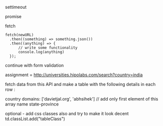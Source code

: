 settimeout

promise

fetch

```
fetch(newURL)
  .then((something) => something.json())
  .then((anything) => {
      // write some functionality
      console.log(anything)
  });
```

continue with form validation

assignment =
http://universities.hipolabs.com/search?country=india

fetch data from this API
and make a table with the following details in each row :

country
domains: ['davietjal.org', 'abhsihek'] // add only first element of this array
name
state-province

optional - add css classes also and try to make it look decent
td.classList.add("tableClass")
